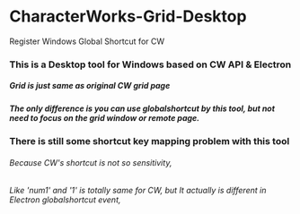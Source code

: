 # CharacterWorks-Grid-Desktop
Register Windows Global Shortcut for CW

### This is a Desktop tool for Windows based on CW API & Electron
##### Grid is just same as original CW grid page
##### The only difference is you can use globalshortcut by this tool, but not need to focus on the grid window or remote page.

### There is still some shortcut key mapping problem with this tool
###### Because CW's shortcut is not so sensitivity,
###### Like 'num1' and '1' is totally same for CW, but It actually is different in Electron globalshortcut event,
